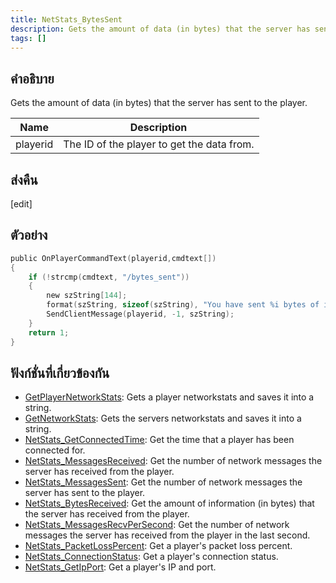 ```yaml
---
title: NetStats_BytesSent
description: Gets the amount of data (in bytes) that the server has sent to the player.
tags: []
---
```


## คำอธิบาย

Gets the amount of data (in bytes) that the server has sent to the player.

| Name     | Description                                |
| -------- | ------------------------------------------ |
| playerid | The ID of the player to get the data from. |

## ส่งคืน

[edit]

## ตัวอย่าง

```c
public OnPlayerCommandText(playerid,cmdtext[])
{
    if (!strcmp(cmdtext, "/bytes_sent"))
    {
        new szString[144];
        format(szString, sizeof(szString), "You have sent %i bytes of information to the server.", NetStats_BytesSent(playerid));
        SendClientMessage(playerid, -1, szString);
    }
    return 1;
}
```

## ฟังก์ชั่นที่เกี่ยวข้องกัน

- [GetPlayerNetworkStats](../functions/GetPlayerNetworkStats.md): Gets a player networkstats and saves it into a string.
- [GetNetworkStats](../functions/GetNetworkStats.md): Gets the servers networkstats and saves it into a string.
- [NetStats_GetConnectedTime](../functions/NetStats_GetConnectedTime.md): Get the time that a player has been connected for.
- [NetStats_MessagesReceived](../functions/NetStats_MessagesReceived.md): Get the number of network messages the server has received from the player.
- [NetStats_MessagesSent](../functions/NetStats_MessagesSent.md): Get the number of network messages the server has sent to the player.
- [NetStats_BytesReceived](../functions/NetStats_BytesReceived.md): Get the amount of information (in bytes) that the server has received from the player.
- [NetStats_MessagesRecvPerSecond](../functions/NetStats_MessagesRecvPerSecond.md): Get the number of network messages the server has received from the player in the last second.
- [NetStats_PacketLossPercent](../functions/NetStats_PacketLossPercent.md): Get a player's packet loss percent.
- [NetStats_ConnectionStatus](../functions/NetStats_ConnectionStatus.md): Get a player's connection status.
- [NetStats_GetIpPort](../functions/NetStats_GetIpPort.md): Get a player's IP and port.
